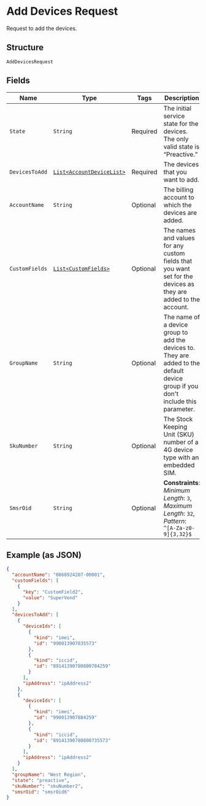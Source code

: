 
# Add Devices Request

Request to add the devices.

## Structure

`AddDevicesRequest`

## Fields

| Name | Type | Tags | Description | Getter | Setter |
|  --- | --- | --- | --- | --- | --- |
| `State` | `String` | Required | The initial service state for the devices. The only valid state is “Preactive.” | String getState() | setState(String state) |
| `DevicesToAdd` | [`List<AccountDeviceList>`](../../doc/models/account-device-list.md) | Required | The devices that you want to add. | List<AccountDeviceList> getDevicesToAdd() | setDevicesToAdd(List<AccountDeviceList> devicesToAdd) |
| `AccountName` | `String` | Optional | The billing account to which the devices are added. | String getAccountName() | setAccountName(String accountName) |
| `CustomFields` | [`List<CustomFields>`](../../doc/models/custom-fields.md) | Optional | The names and values for any custom fields that you want set for the devices as they are added to the account. | List<CustomFields> getCustomFields() | setCustomFields(List<CustomFields> customFields) |
| `GroupName` | `String` | Optional | The name of a device group to add the devices to. They are added to the default device group if you don't include this parameter. | String getGroupName() | setGroupName(String groupName) |
| `SkuNumber` | `String` | Optional | The Stock Keeping Unit (SKU) number of a 4G device type with an embedded SIM. | String getSkuNumber() | setSkuNumber(String skuNumber) |
| `SmsrOid` | `String` | Optional | **Constraints**: *Minimum Length*: `3`, *Maximum Length*: `32`, *Pattern*: `^[A-Za-z0-9]{3,32}$` | String getSmsrOid() | setSmsrOid(String smsrOid) |

## Example (as JSON)

```json
{
  "accountName": "0868924207-00001",
  "customFields": [
    {
      "key": "CustomField2",
      "value": "SuperVend"
    }
  ],
  "devicesToAdd": [
    {
      "deviceIds": [
        {
          "kind": "imei",
          "id": "990013907835573"
        },
        {
          "kind": "iccid",
          "id": "89141390780800784259"
        }
      ],
      "ipAddress": "ipAddress2"
    },
    {
      "deviceIds": [
        {
          "kind": "imei",
          "id": "990013907884259"
        },
        {
          "kind": "iccid",
          "id": "89141390780800735573"
        }
      ],
      "ipAddress": "ipAddress2"
    }
  ],
  "groupName": "West Region",
  "state": "preactive",
  "skuNumber": "skuNumber2",
  "smsrOid": "smsrOid6"
}
```

